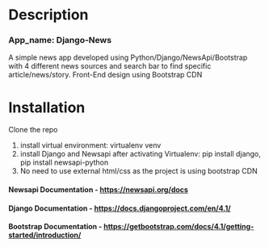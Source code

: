 # Description

### App_name: Django-News

A simple news app developed using Python/Django/NewsApi/Bootstrap with 4 different news sources and search bar to find specific article/news/story.
Front-End design using Bootstrap CDN

# Installation

  Clone the repo
  1. install virtual environment: virtualenv venv
  2. install Django and Newsapi after activating Virtualenv: pip install django,  pip install newsapi-python
  3. No need to use external html/css as the project is using bootstrap CDN
  
#### Newsapi Documentation - https://newsapi.org/docs
#### Django Documentation - https://docs.djangoproject.com/en/4.1/
#### Bootstrap Documentation - https://getbootstrap.com/docs/4.1/getting-started/introduction/

